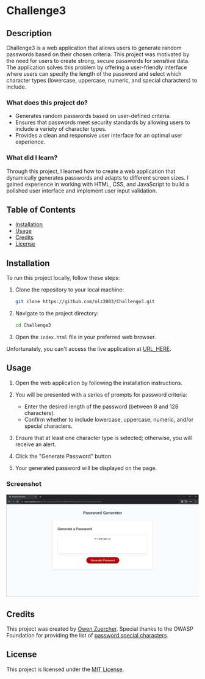 # Challenge3

## Description

Challenge3 is a web application that allows users to generate random passwords based on their chosen criteria. This project was motivated by the need for users to create strong, secure passwords for sensitive data. The application solves this problem by offering a user-friendly interface where users can specify the length of the password and select which character types (lowercase, uppercase, numeric, and special characters) to include.

### What does this project do?

- Generates random passwords based on user-defined criteria.
- Ensures that passwords meet security standards by allowing users to include a variety of character types.
- Provides a clean and responsive user interface for an optimal user experience.

### What did I learn?

Through this project, I learned how to create a web application that dynamically generates passwords and adapts to different screen sizes. I gained experience in working with HTML, CSS, and JavaScript to build a polished user interface and implement user input validation.

## Table of Contents

- [Installation](#installation)
- [Usage](#usage)
- [Credits](#credits)
- [License](#license)

## Installation

To run this project locally, follow these steps:

1. Clone the repository to your local machine:

   ```bash
   git clone https://github.com/olz2003/Challenge3.git
   ```

2. Navigate to the project directory:

   ```bash
   cd Challenge3
   ```

3. Open the `index.html` file in your preferred web browser.

Unfortunately, you can't access the live application at [URL_HERE](#).

## Usage

1. Open the web application by following the installation instructions.

2. You will be presented with a series of prompts for password criteria:
   - Enter the desired length of the password (between 8 and 128 characters).
   - Confirm whether to include lowercase, uppercase, numeric, and/or special characters.

3. Ensure that at least one character type is selected; otherwise, you will receive an alert.

4. Click the "Generate Password" button.

5. Your generated password will be displayed on the page.

### Screenshot

![Generated Password](Generated%20Password%20PNG.png)

## Credits

This project was created by [Owen Zuercher](https://github.com/olz2003). Special thanks to the OWASP Foundation for providing the list of [password special characters](https://www.owasp.org/index.php/Password_special_characters).

## License

This project is licensed under the [MIT License](https://choosealicense.com/licenses/mit/).
